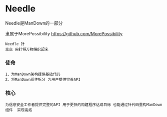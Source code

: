 # Needle



Needle是ManDown的一部分

隶属于MorePossibility https://github.com/MorePossibility



```
Needle 针 
寓意 用针将万物编织起来
```



### 使命

```
1、为ManDown架构提供基础代码 
2、将ManDown组件拆分 为用户提供完善API
```





### 核心

```
为信息安全工作者提供完整的API 用于更快的构建程序达成目标 也能通过针代码重构ManDown组件  实现高拓
```



























